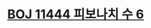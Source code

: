 # [BOJ 11444 피보나치 수 6](https://www.acmicpc.net/problem/11444)
<!--tags: exponentiation by squaring, math-->
